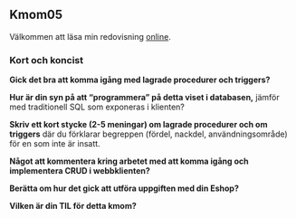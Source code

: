 ## Kmom05

Välkommen att läsa min redovisning [online][1].



### Kort och koncist

__Gick det bra att komma igång med lagrade procedurer och triggers?__



__Hur är din syn på att “programmera” på detta viset i databasen,__ jämför med traditionell SQL som exponeras i klienten?



__Skriv ett kort stycke (2-5 meningar) om lagrade procedurer och om triggers__  där du förklarar begreppen (fördel, nackdel, användningsområde) för en som inte är insatt.



__Något att kommentera kring arbetet med att komma igång och implementera CRUD i webbklienten?__



__Berätta om hur det gick att utföra uppgiften med din Eshop?__



__Vilken är din TIL för detta kmom?__


[1]: http://www.student.bth.se/~olai19/dbwebb-kurser/databas/me/redovisa/redovisning.php?page=kmom05
